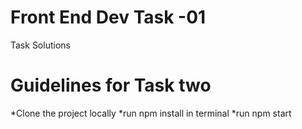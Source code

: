 # Front End Dev Task -01
 Task Solutions

# Guidelines for Task two 
*Clone the project locally
*run npm install in terminal
*run npm start

